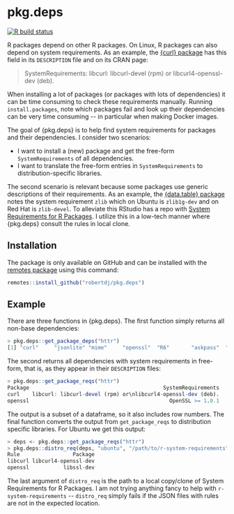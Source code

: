 pkg.deps
========

<!-- badges: start -->
[![R build status](https://github.com/robertdj/pkg.deps/workflows/R-CMD-check/badge.svg)](https://github.com/robertdj/pkg.deps/actions)
<!-- badges: end -->

R packages depend on other R packages.
On Linux, R packages can also depend on system requirements.
As an example, the [{curl} package](https://cran.r-project.org/package=curl) has this field in its `DESCRIPTION` file and on its CRAN page:

> SystemRequirements: libcurl: libcurl-devel (rpm) or libcurl4-openssl-dev (deb).

When installing a lot of packages (or packages with lots of dependencies) it can be time consuming to check these requirements manually.
Running `install.packages`, note which packages fail and look up their dependencies can be very time consuming -- in particular when making Docker images.

The goal of {pkg.deps} is to help find system requirements for packages and their dependencies.
I consider two scenarios:

- I want to install a (new) package and get the free-form `SystemRequirements` of all dependencies.
- I want to translate the free-form entries in `SystemRequirements` to distribution-specific libraries.

The second scenario is relevant because some packages use generic descriptions of their requirements. 
As an example, the [{data.table} package](https://cran.r-project.org/package=data.table) notes the system requirement `zlib` which on Ubuntu is `zlib1g-dev` and on Red Hat is `zlib-devel`.
To alleviate this RStudio has a repo with [System Requirements for R Packages](https://github.com/rstudio/r-system-requirements).
I utilize this in a low-tech manner where {pkg.deps} consult the rules in local clone.


## Installation

The package is only available on GitHub and can be installed with the [remotes package](https://remotes.r-lib.org) using this command:

``` r
remotes::install_github("robertdj/pkg.deps")
```

## Example

There are three functions in {pkg.deps}.
The first function simply returns all non-base dependencies:

``` r
> pkg.deps::get_package_deps("httr")
[1] "curl"     "jsonlite" "mime"     "openssl"  "R6"       "askpass"  "sys"
```

The second returns all dependencies with system requirements in free-form, that is, as they appear in their `DESCRIPTION` files:

``` r
> pkg.deps::get_package_reqs("httr")
Package                                           SystemRequirements
curl    libcurl: libcurl-devel (rpm) or\nlibcurl4-openssl-dev (deb).
openssl                                             OpenSSL >= 1.0.1
```

The output is a subset of a dataframe, so it also includes row numbers.
The final function converts the output from `get_package_reqs` to distribution specific libraries.
For Ubuntu we get this output:

``` r
> deps <- pkg.deps::get_package_reqs("httr")
> pkg.deps::distro_req(deps, "ubuntu", "/path/to/r-system-requirements")
Rule                 Package
libcurl libcurl4-openssl-dev
openssl           libssl-dev
```

The last argument of `distro_req` is the path to a local copy/clone of System Requirements for R Packages.
I am not trying anything fancy to help with `r-system-requirements` -- `distro_req` simply fails if the JSON files with rules are not in the expected location.

